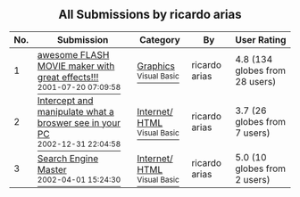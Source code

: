 ﻿<div align="center">

## All Submissions by ricardo arias

</div>

No.  | Submission | Category | By   | User Rating
---- | ---------- | -------- | ---- | -----------
1 | [awesome FLASH MOVIE maker with great effects\!\!\!<br /><sup>2001-07-20 07:09:58</sup>](https://github.com/Planet-Source-Code/ricardo-arias-awesome-flash-movie-maker-with-great-effects__1-42583) | [Graphics<br /><sup>Visual Basic</sup>](../ByCategory/graphics__1-46.md) | ricardo arias | 4.8 (134 globes from 28 users)
2 | [Intercept and manipulate what a broswer see in your PC<br /><sup>2002-12-31 22:04:58</sup>](https://github.com/Planet-Source-Code/ricardo-arias-intercept-and-manipulate-what-a-broswer-see-in-your-pc__1-42045) | [Internet/ HTML<br /><sup>Visual Basic</sup>](../ByCategory/internet-html__1-34.md) | ricardo arias | 3.7 (26 globes from 7 users)
3 | [Search Engine Master<br /><sup>2002-04-01 15:24:30</sup>](https://github.com/Planet-Source-Code/ricardo-arias-search-engine-master__1-33295) | [Internet/ HTML<br /><sup>Visual Basic</sup>](../ByCategory/internet-html__1-34.md) | ricardo arias | 5.0 (10 globes from 2 users)
